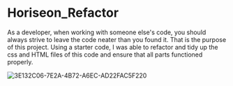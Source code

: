 # Horiseon_Refactor
As a developer, when working with someone else's code, you should always strive to leave the code neater than you found it. That is the purpose of this project.
Using a starter code, I was able to refactor and tidy up the css and HTML files of this code and ensure that all parts functioned properly. 

![3E132C06-7E2A-4B72-A6EC-AD22FAC5F220](https://user-images.githubusercontent.com/108202344/212437914-bda39fee-8531-4829-be67-74e06f697b17.jpeg)

